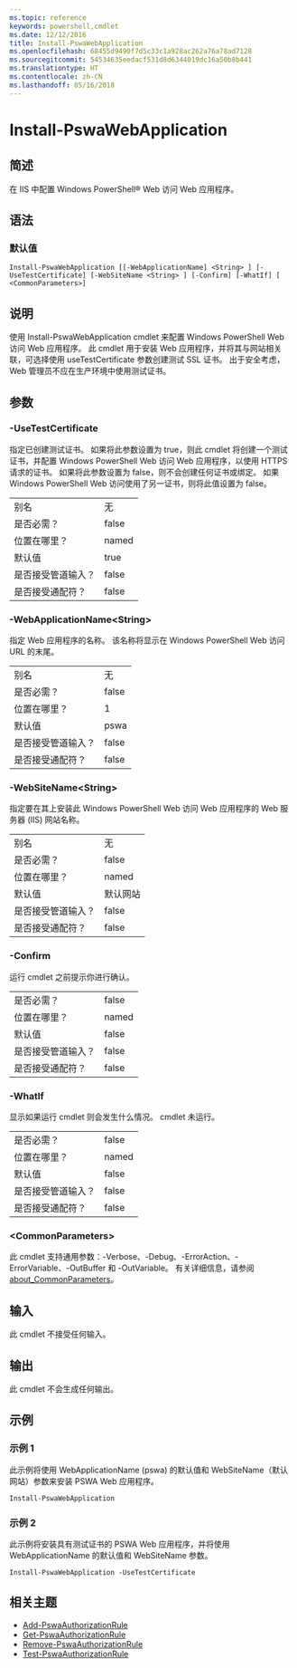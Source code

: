 ```yaml
---
ms.topic: reference
keywords: powershell,cmdlet
ms.date: 12/12/2016
title: Install-PswaWebApplication
ms.openlocfilehash: 68455d9490f7d5c33c1a928ac262a76a78ad7128
ms.sourcegitcommit: 54534635eedacf531d8d6344019dc16a50b8b441
ms.translationtype: HT
ms.contentlocale: zh-CN
ms.lasthandoff: 05/16/2018
---
```

# <a name="install-pswawebapplication"></a>Install-PswaWebApplication

## <a name="synopsis"></a>简述

在 IIS 中配置 Windows PowerShell® Web 访问 Web 应用程序。

## <a name="syntax"></a>语法

### <a name="default"></a>默认值
```
Install-PswaWebApplication [[-WebApplicationName] <String> ] [-UseTestCertificate] [-WebSiteName <String> ] [-Confirm] [-WhatIf] [ <CommonParameters>]
```

## <a name="description"></a>说明

使用 Install-PswaWebApplication cmdlet 来配置 Windows PowerShell Web 访问 Web 应用程序。 此 cmdlet 用于安装 Web 应用程序，并将其与网站相关联，可选择使用 useTestCertificate 参数创建测试 SSL 证书。 出于安全考虑，Web 管理员不应在生产环境中使用测试证书。

## <a name="parameters"></a>参数

### <a name="-usetestcertificate"></a>-UseTestCertificate

指定已创建测试证书。 如果将此参数设置为 true，则此 cmdlet 将创建一个测试证书，并配置 Windows PowerShell Web 访问 Web 应用程序，以使用 HTTPS 请求的证书。 如果将此参数设置为 false，则不会创建任何证书或绑定。 如果 Windows PowerShell Web 访问使用了另一证书，则将此值设置为 false。

|||
|-|-|
| 别名                              | 无                                 |
| 是否必需？                            | false                                |
| 位置在哪里？                            | named                                |
| 默认值                        | true                                 |
| 是否接受管道输入？               | false                                |
| 是否接受通配符？          | false                                |

### <a name="-webapplicationnameltstringgt"></a>-WebApplicationName&lt;String&gt;

指定 Web 应用程序的名称。 该名称将显示在 Windows PowerShell Web 访问 URL 的末尾。

|||
|-|-|
| 别名                              | 无                                 |
| 是否必需？                            | false                                |
| 位置在哪里？                            | 1                                    |
| 默认值                        | pswa                                 |
| 是否接受管道输入？               | false                                |
| 是否接受通配符？          | false                                |

### <a name="-websitenameltstringgt"></a>-WebSiteName&lt;String&gt;

指定要在其上安装此 Windows PowerShell Web 访问 Web 应用程序的 Web 服务器 (IIS) 网站名称。

|||
|-|-|
| 别名                              | 无                                 |
| 是否必需？                            | false                                |
| 位置在哪里？                            | named                                |
| 默认值                        | 默认网站                     |
| 是否接受管道输入？               | false                                |
| 是否接受通配符？          | false                                |

### <a name="-confirm"></a>-Confirm

运行 cmdlet 之前提示你进行确认。

|||
|-|-|
| 是否必需？                            | false                                |
| 位置在哪里？                            | named                                |
| 默认值                        | false                                |
| 是否接受管道输入？               | false                                |
| 是否接受通配符？          | false                                |

### <a name="-whatif"></a>-WhatIf

显示如果运行 cmdlet 则会发生什么情况。
cmdlet 未运行。

|||
|-|-|
| 是否必需？                            | false                                |
| 位置在哪里？                            | named                                |
| 默认值                        | false                                |
| 是否接受管道输入？               | false                                |
| 是否接受通配符？          | false                                |

### <a name="ltcommonparametersgt"></a>&lt;CommonParameters&gt;

此 cmdlet 支持通用参数：-Verbose、-Debug、-ErrorAction、-ErrorVariable、-OutBuffer 和 -OutVariable。
有关详细信息，请参阅 [about_CommonParameters](http://go.microsoft.com/fwlink/p/?LinkID=113216)。

## <a name="inputs"></a>输入

此 cmdlet 不接受任何输入。

## <a name="outputs"></a>输出

此 cmdlet 不会生成任何输出。

## <a name="examples"></a>示例

### <a name="example-1"></a>示例 1

此示例将使用 WebApplicationName (pswa) 的默认值和 WebSiteName（默认网站）参数来安装 PSWA Web 应用程序。

```
Install-PswaWebApplication
```

### <a name="example-2"></a>示例 2

此示例将安装具有测试证书的 PSWA Web 应用程序，并将使用 WebApplicationName 的默认值和 WebSiteName 参数。

```
Install-PswaWebApplication -UseTestCertificate
```

## <a name="related-topics"></a>相关主题

- [Add-PswaAuthorizationRule](add-pswaauthorizationrule.md)
- [Get-PswaAuthorizationRule](get-pswaauthorizationrule.md)
- [Remove-PswaAuthorizationRule](remove-pswaauthorizationrule.md)
- [Test-PswaAuthorizationRule](test-pswaauthorizationrule.md)